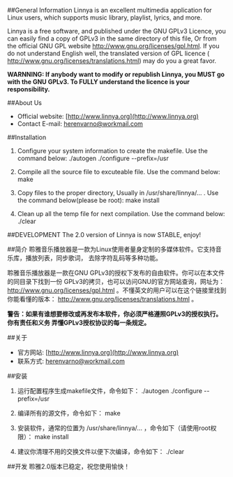 ##General Information
Linnya is an excellent multimedia application for Linux users, which
supports music library, playlist, lyrics, and more.

Linnya is a free software, and published under the GNU GPLv3 Licence,
you can easily find a copy of GPLv3 in the same directory of this file,
Or from the official GNU GPL website http://www.gnu.org/licenses/gpl.html.
If you do not understand English well, the translated version of GPL licence (
http://www.gnu.org/licenses/translations.html) may do you a great favor.

__WARNNING: If anybody want to modify or republish Linnya, you MUST go
with the GNU GPLv3. To FULLY understand the licence is your responsibility.__


##About Us
* Official website: [http://www.linnya.org](http://www.linnya.org)
* Contact E-mail: [herenvarno@workmail.com](mailto:herenvarno@workmail.com)


##Installation
1. Configure your system information to create the makefile. Use the command
below:
    ./autogen
    ./configure --prefix=/usr

2. Compile all the source file to excuteable file. Use the command below:
    make

3. Copy files to the proper directory, Usually in /usr/share/linnya/... .
Use the command below(please be root):
    make install

4. Clean up all the temp file for next compilation. Use the command below:
    ./clear


##DEVELOPMENT
The 2.0 version of Linnya is now STABLE, enjoy!


##简介
聆雅音乐播放器是一款为Linux使用者量身定制的多媒体软件。它支持音乐库，播放列表，同步歌词，
去除字符乱码等多种功能。

聆雅音乐播放器是一款在GNU GPLv3的授权下发布的自由软件。你可以在本文件的同目录下找到一份
GPLv3的拷贝，也可以访问GNU的官方网站查询，网址为：
http://www.gnu.org/licenses/gpl.html 。不懂英文的用户可以在这个链接里找到你能看懂的版本：
http://www.gnu.org/licenses/translations.html 。

__警告：如果有谁想要修改或再发布本软件，你必须严格遵照GPLv3的授权执行。你有责任和义务
弄懂GPLv3授权协议的每一条规定。__


##关于
* 官方网站:	[http://www.linnya.org](http://www.linnya.org)
* 联系方式:	[herenvarno@workmail.com](mailto:herenvarno@workmail.com)


##安装
1. 运行配置程序生成makefile文件，命令如下：
    ./autogen
    ./configure --prefix=/usr

2. 编译所有的源文件，命令如下：
    make

3. 安装软件，通常的位置为 /usr/share/linnya/... ，命令如下（请使用root权限）：
    make install

4. 建议你清理不用的交换文件以便下次编译，命令如下：
    ./clear


##开发
聆雅2.0版本已稳定，祝您使用愉快！
